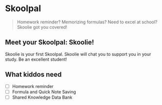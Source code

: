 # Skoolpal

> Homework reminder? Memorizing formulas? Need to excel at school? Skoolie got you covered!

## Meet your Skoolpal: Skoolie!

Skoolie is your first Skoolpal. Skoolie will chat you to support you in your study. Be an excellent student!

## What kiddos need

- [ ] Homework reminder
- [ ] Formula and Quick Note Saving
- [ ] Shared Knowledge Data Bank
